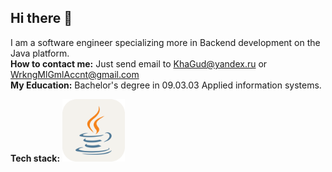 ## Hi there 👋

I am a software engineer specializing more in Backend development on the Java platform.  
**How to contact me:** Just send email to KhaGud@yandex.ru or WrkngMlGmlAccnt@gmail.com  
**My Education:** Bachelor's degree in 09.03.03 Applied information systems.  

**Tech stack:**
<img src="assets/Java-Light.svg" alt="java" width="100" height="100">


